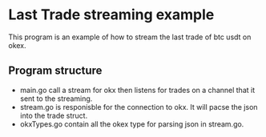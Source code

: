 # Last Trade streaming example


This program is an example of how to stream the last trade of btc usdt on okex.

## Program structure

- main.go call a stream for okx then listens for trades on a channel that it sent to the streaming.
- stream.go is responisble for the connection to okx. It will pacse the json into the trade struct.
- okxTypes.go contain all the okex type for parsing json in stream.go.
